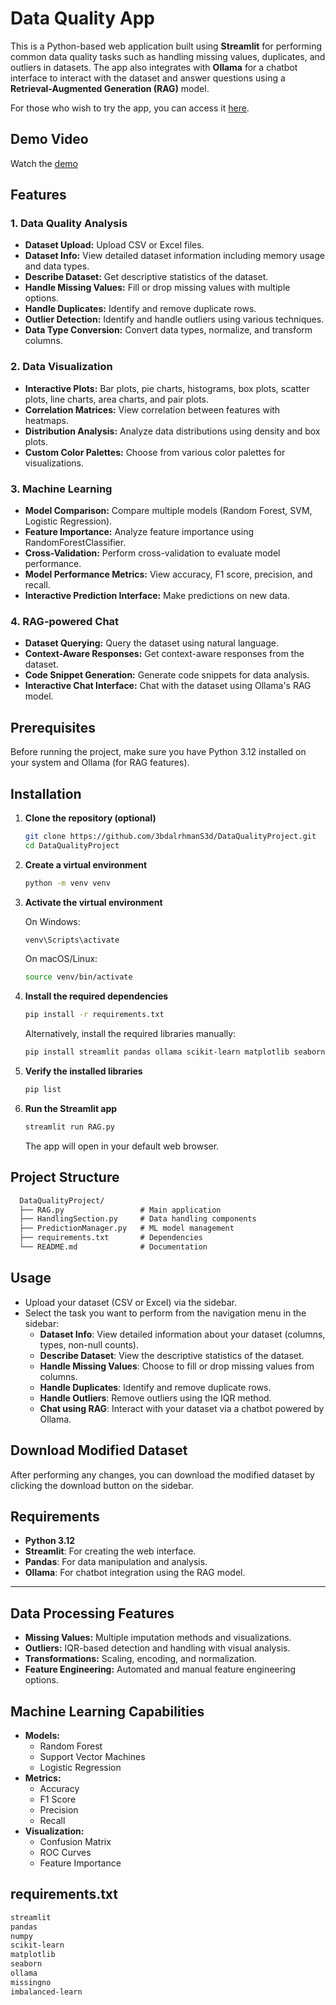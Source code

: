 # Data Quality App

This is a Python-based web application built using **Streamlit** for performing common data quality tasks such as handling missing values, duplicates, and outliers in datasets. The app also integrates with **Ollama** for a chatbot interface to interact with the dataset and answer questions using a **Retrieval-Augmented Generation (RAG)** model.

For those who wish to try the app, you can access it [here](https://dataqualityproject.streamlit.app/).

## Demo Video

Watch the [demo](https://drive.google.com/file/d/1XfPMpp-l4iARA2FLsFLykLxrSUOTCEgC/view?usp=sharing)

## Features

### 1. Data Quality Analysis

- **Dataset Upload:** Upload CSV or Excel files.
- **Dataset Info:** View detailed dataset information including memory usage and data types.
- **Describe Dataset:** Get descriptive statistics of the dataset.
- **Handle Missing Values:** Fill or drop missing values with multiple options.
- **Handle Duplicates:** Identify and remove duplicate rows.
- **Outlier Detection:** Identify and handle outliers using various techniques.
- **Data Type Conversion:** Convert data types, normalize, and transform columns.

### 2. Data Visualization

- **Interactive Plots:** Bar plots, pie charts, histograms, box plots, scatter plots, line charts, area charts, and pair plots.
- **Correlation Matrices:** View correlation between features with heatmaps.
- **Distribution Analysis:** Analyze data distributions using density and box plots.
- **Custom Color Palettes:** Choose from various color palettes for visualizations.

### 3. Machine Learning

- **Model Comparison:** Compare multiple models (Random Forest, SVM, Logistic Regression).
- **Feature Importance:** Analyze feature importance using RandomForestClassifier.
- **Cross-Validation:** Perform cross-validation to evaluate model performance.
- **Model Performance Metrics:** View accuracy, F1 score, precision, and recall.
- **Interactive Prediction Interface:** Make predictions on new data.

### 4. RAG-powered Chat

- **Dataset Querying:** Query the dataset using natural language.
- **Context-Aware Responses:** Get context-aware responses from the dataset.
- **Code Snippet Generation:** Generate code snippets for data analysis.
- **Interactive Chat Interface:** Chat with the dataset using Ollama's RAG model.

## Prerequisites

Before running the project, make sure you have Python 3.12 installed on your system and Ollama (for RAG features).

## Installation

1. **Clone the repository (optional)**

   ```bash
   git clone https://github.com/3bdalrhmanS3d/DataQualityProject.git
   cd DataQualityProject
   ```

2. **Create a virtual environment**

   ```bash
   python -m venv venv
   ```

3. **Activate the virtual environment**

   On Windows:

   ```bash
   venv\Scripts\activate
   ```

   On macOS/Linux:

   ```bash
   source venv/bin/activate
   ```

4. **Install the required dependencies**

   ```bash
   pip install -r requirements.txt
   ```

   Alternatively, install the required libraries manually:

   ```bash
   pip install streamlit pandas ollama scikit-learn matplotlib seaborn missingno imbalanced-learn
   ```

5. **Verify the installed libraries**

   ```bash
   pip list
   ```

6. **Run the Streamlit app**

   ```bash
   streamlit run RAG.py
   ```

   The app will open in your default web browser.

## Project Structure

```txt
  DataQualityProject/
  ├── RAG.py                 # Main application
  ├── HandlingSection.py     # Data handling components
  ├── PredictionManager.py   # ML model management
  ├── requirements.txt       # Dependencies
  └── README.md              # Documentation
```

## Usage

- Upload your dataset (CSV or Excel) via the sidebar.
- Select the task you want to perform from the navigation menu in the sidebar:
  - **Dataset Info**: View detailed information about your dataset (columns, types, non-null counts).
  - **Describe Dataset**: View the descriptive statistics of the dataset.
  - **Handle Missing Values**: Choose to fill or drop missing values from columns.
  - **Handle Duplicates**: Identify and remove duplicate rows.
  - **Handle Outliers**: Remove outliers using the IQR method.
  - **Chat using RAG**: Interact with your dataset via a chatbot powered by Ollama.

## Download Modified Dataset

After performing any changes, you can download the modified dataset by clicking the download button on the sidebar.

## Requirements

- **Python 3.12**
- **Streamlit**: For creating the web interface.
- **Pandas**: For data manipulation and analysis.
- **Ollama**: For chatbot integration using the RAG model.

---

## Data Processing Features

- **Missing Values:** Multiple imputation methods and visualizations.
- **Outliers:** IQR-based detection and handling with visual analysis.
- **Transformations:** Scaling, encoding, and normalization.
- **Feature Engineering:** Automated and manual feature engineering options.

## Machine Learning Capabilities

- **Models:**
  - Random Forest
  - Support Vector Machines
  - Logistic Regression
- **Metrics:**
  - Accuracy
  - F1 Score
  - Precision
  - Recall
- **Visualization:**
  - Confusion Matrix
  - ROC Curves
  - Feature Importance

## requirements.txt

```txt
streamlit
pandas
numpy
scikit-learn
matplotlib
seaborn
ollama
missingno
imbalanced-learn
